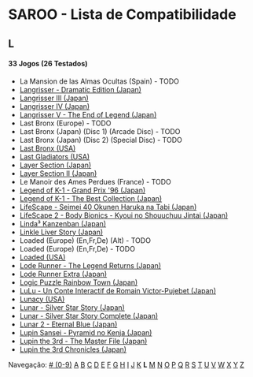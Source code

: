 # SAROO - Lista de Compatibilidade

## L

#### 33 Jogos (26 Testados)

- La Mansion de las Almas Ocultas (Spain) - TODO
- [Langrisser - Dramatic Edition (Japan)](../../../Regions/Retails/Japan/T-2507G/01/README.md)
- [Langrisser III (Japan)](../../../Regions/Retails/Japan/T-2502G/01/README.md)
- [Langrisser IV (Japan)](../../../Regions/Retails/Japan/T-2505G/01/README.md)
- [Langrisser V - The End of Legend (Japan)](../../../Regions/Retails/Japan/T-2509G/01/README.md)
- Last Bronx (Europe) - TODO
- Last Bronx (Japan) (Disc 1) (Arcade Disc) - TODO
- Last Bronx (Japan) (Disc 2) (Special Disc) - TODO
- [Last Bronx (USA)](../../../Regions/Retails/USA/MK-81078/01/README.md)
- [Last Gladiators (USA)](../../../Regions/Retails/USA/T-4804H/01/README.md)
- [Layer Section (Japan)](../../../Regions/Retails/Japan/T-1101G/01/README.md)
- [Layer Section II (Japan)](../../../Regions/Retails/Japan/T-26409G/01/README.md)
- Le Manoir des Ames Perdues (France) - TODO
- [Legend of K-1 - Grand Prix '96 (Japan)](../../../Regions/Retails/Japan/T-7503G/01/README.md)
- [Legend of K-1 - The Best Collection (Japan)](../../../Regions/Retails/Japan/T-7501G/01/README.md)
- [LifeScape - Seimei 40 Okunen Haruka na Tabi (Japan)](../../../Regions/Retails/Japan/T-26405G/01/README.md)
- [LifeScape 2 - Body Bionics - Kyoui no Shouuchuu Jintai (Japan)](../../../Regions/Retails/Japan/T-26411G/01/README.md)
- [Linda³ Kanzenban (Japan)](../../../Regions/Retails/Japan/T-2112G/01/README.md)
- [Linkle Liver Story (Japan)](../../../Regions/Retails/Japan/GS-9055/01/README.md)
- Loaded (Europe) (En,Fr,De) (Alt) - TODO
- Loaded (Europe) (En,Fr,De) - TODO
- [Loaded (USA)](../../../Regions/Retails/USA/T-12519H/01/README.md)
- [Lode Runner - The Legend Returns (Japan)](../../../Regions/Retails/Japan/T-25101G/01/README.md)
- [Lode Runner Extra (Japan)](../../../Regions/Retails/Japan/T-25103G/01/README.md)
- [Logic Puzzle Rainbow Town (Japan)](../../../Regions/Retails/Japan/T-4303G/01/README.md)
- [LuLu - Un Conte Interactif de Romain Victor-Pujebet (Japan)](../../../Regions/Retails/Japan/GS-9118/01/README.md)
- [Lunacy (USA)](../../../Regions/Retails/USA/T-14403H/01/README.md)
- [Lunar - Silver Star Story (Japan)](../../../Regions/Retails/Japan/T-27901G/01/README.md)
- [Lunar - Silver Star Story Complete (Japan)](../../../Regions/Retails/Japan/T-27904G/01/README.md)
- [Lunar 2 - Eternal Blue (Japan)](../../../Regions/Retails/Japan/T-27906G/01/README.md)
- [Lupin Sansei - Pyramid no Kenja (Japan)](../../../Regions/Retails/Japan/T-2004G/01/README.md)
- [Lupin the 3rd - The Master File (Japan)](../../../Regions/Retails/Japan/T-18801G/01/README.md)
- [Lupin the 3rd Chronicles (Japan)](../../../Regions/Retails/Japan/T-18804G/01/README.md)

Navegação:
[# (0-9)](./09.md) [A](./A.md) [B](./B.md) [C](./C.md) [D](./D.md) [E](./E.md) [F](./F.md) [G](./G.md) [H](./H.md) [I](./I.md) [J](./J.md) [K](./K.md) **L** [M](./M.md) [N](./N.md) [O](./O.md) [P](./P.md) [Q](./Q.md) [R](./R.md) [S](./S.md) [T](./T.md) [U](./U.md) [V](./V.md) [W](./W.md) [X](./X.md) [Y](./Y.md) [Z](./Z.md)
